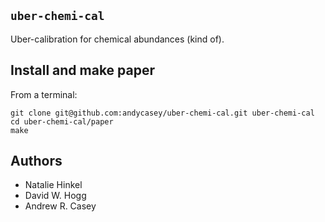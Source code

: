 `uber-chemi-cal`
----------------
Uber-calibration for chemical abundances (kind of).

Install and make paper
----------------------
From a terminal:

    git clone git@github.com:andycasey/uber-chemi-cal.git uber-chemi-cal
    cd uber-chemi-cal/paper
    make

Authors
-------
- Natalie Hinkel
- David W. Hogg
- Andrew R. Casey

